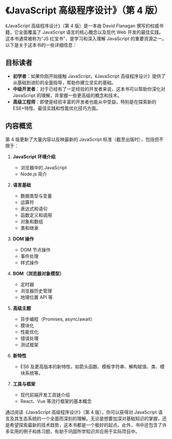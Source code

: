 # 《JavaScript 高级程序设计》（第 4 版）

《JavaScript 高级程序设计》（第 4 版）是一本由 David Flanagan 撰写的权威书籍，它全面覆盖了 JavaScript 语言的核心概念以及现代 Web 开发的最佳实践。这本书通常被称为“JS 红宝书”，是学习和深入理解 JavaScript 的重要资源之一。以下是关于这本书的一些详细信息：

## 目标读者

- **初学者**：如果你刚开始接触 JavaScript，《JavaScript 高级程序设计》提供了从基础到进阶的全面指导，帮助你建立坚实的基础。
- **中级开发者**：对于已经有了一定经验的开发者来说，这本书可以帮助你深化对 JavaScript 的理解，并掌握一些更高级的概念和技术。
- **高级工程师**：即使是经验丰富的开发者也能从中受益，特别是在探索新的 ES6+特性、最佳实践和性能优化技巧方面。

## 内容概览

第 4 版更新了大量内容以反映最新的 JavaScript 标准（截至出版时），包括但不限于：

1. **JavaScript 环境介绍**

   - 浏览器中的 JavaScript
   - Node.js 简介

2. **语言基础**

   - 数据类型与变量
   - 运算符
   - 表达式和语句
   - 函数定义和调用
   - 对象和数组
   - 类和继承

3. **DOM 操作**

   - DOM 节点操作
   - 事件处理
   - 样式操作

4. **BOM（浏览器对象模型）**

   - 定时器
   - 浏览器历史管理
   - 地理位置 API 等

5. **高级主题**

   - 异步编程（Promises, async/await）
   - 模块化
   - 性能优化
   - 错误处理
   - 测试框架

6. **新特性**

   - ES6 及更高版本的新特性，如箭头函数、模板字符串、解构赋值、类、模块系统等。

7. **工具与框架**
   - 现代前端开发工具链介绍
   - React、Vue 等流行框架的基本概念

通过阅读《JavaScript 高级程序设计》（第 4 版），你可以获得对 JavaScript 语言及其生态系统的一个全面而深刻的理解。无论是想要加深对基础知识的掌握，还是希望探索最新的技术趋势，这本书都是一个极好的起点。此外，书中还包含了许多实用的例子和练习题，有助于巩固所学知识并应用于实际项目中。
